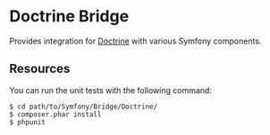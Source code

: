 Doctrine Bridge
===============

Provides integration for [Doctrine](http://www.doctrine-project.org/) with
various Symfony components.

Resources
---------

You can run the unit tests with the following command:

    $ cd path/to/Symfony/Bridge/Doctrine/
    $ composer.phar install
    $ phpunit

